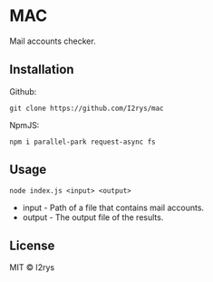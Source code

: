 # MAC
Mail accounts checker.

## Installation
Github:
```
git clone https://github.com/I2rys/mac
```

NpmJS:
```
npm i parallel-park request-async fs
```

## Usage
```
node index.js <input> <output>
```

+ input - Path of a file that contains mail accounts.
+ output - The output file of the results.

## License
MIT © I2rys

